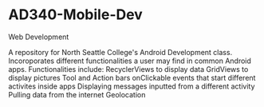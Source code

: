 # AD340-Mobile-Dev
Web Development

A repository for North Seattle College's Android Development class. Incoroporates different functionalities a user may find 
in common Android apps. 
Functionalities include:
  RecyclerViews to display data
  GridViews to display pictures
  Tool and Action bars
  onClickable events that start different activites inside apps
  Displaying messages inputted from a different activity
  Pulling data from the internet
  Geolocation
